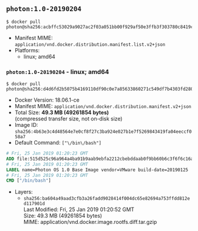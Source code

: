 ## `photon:1.0-20190204`

```console
$ docker pull photon@sha256:acbffc53029a9027ac2f03a051bb00f929af50e3ffb3f303780c8419cf9df0c5
```

-	Manifest MIME: `application/vnd.docker.distribution.manifest.list.v2+json`
-	Platforms:
	-	linux; amd64

### `photon:1.0-20190204` - linux; amd64

```console
$ docker pull photon@sha256:d4d6fd2b5075b4169110df90c0e7a85633860271c549df7b4303fd28073154c1
```

-	Docker Version: 18.06.1-ce
-	Manifest MIME: `application/vnd.docker.distribution.manifest.v2+json`
-	Total Size: **49.3 MB (49261854 bytes)**  
	(compressed transfer size, not on-disk size)
-	Image ID: `sha256:4b63e3c4d48564e7e0cf8f27c3ba924e027b1e7f5269843419fa04eeccf058a7`
-	Default Command: `["\/bin\/bash"]`

```dockerfile
# Fri, 25 Jan 2019 01:20:23 GMT
ADD file:515d525c96a964a4ba91b9aab9ebfa2212cbebddaab0f9bb60b6c3f6f6c16ac2 in / 
# Fri, 25 Jan 2019 01:20:23 GMT
LABEL name=Photon OS 1.0 Base Image vendor=VMware build-date=20190125
# Fri, 25 Jan 2019 01:20:23 GMT
CMD ["/bin/bash"]
```

-	Layers:
	-	`sha256:ba604a49aad3cfb3a26fadd9028414f004dc65e82694a753ffdd812ed117901d`  
		Last Modified: Fri, 25 Jan 2019 01:20:52 GMT  
		Size: 49.3 MB (49261854 bytes)  
		MIME: application/vnd.docker.image.rootfs.diff.tar.gzip
